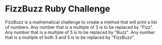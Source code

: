 # FizzBuzz Ruby Challenge 

FizzBuzz is a mathematical challenge to create a method that will print a list of numbers.
Any number that is a multiple of 3 is to be replaced by "Fizz".
Any number that is a multiple of 5 is to be replaced by "Buzz".
Any number that is a multiple of both 3 and 5 is to be replaced by "FizzBuzz".

